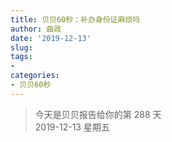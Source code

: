 ```yaml
---
title: 贝贝60秒：补办身份证麻烦吗
author: 曲政
date: '2019-12-13'
slug: 
tags:
- 
categories:
- 贝贝60秒
---
```

> 今天是贝贝报告给你的第 288 天   
> 2019-12-13 星期五 

